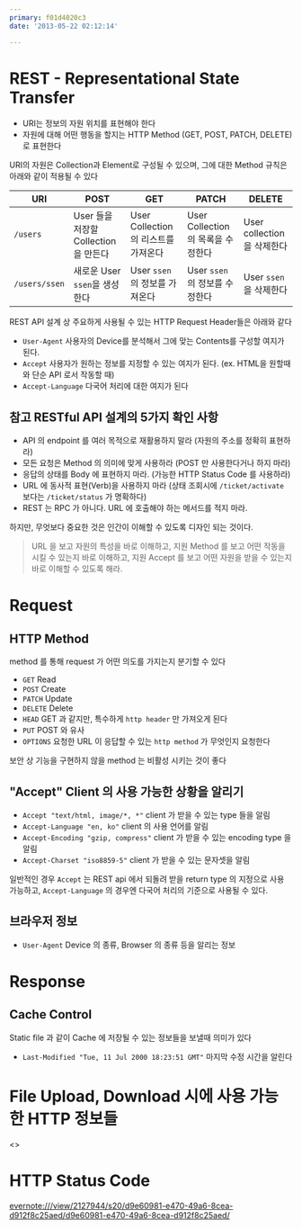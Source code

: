 ```yaml
---
primary: f01d4020c3
date: '2013-05-22 02:12:14'

---
```


REST - Representational State Transfer
==================================================

- URI는 정보의 자원 위치를 표현해야 한다
- 자원에 대해 어떤 행동을 할지는 HTTP Method (GET, POST, PATCH, DELETE)로 표현한다

URI의 자원은 Collection과 Element로 구성될 수 있으며, 그에 대한 Method 규칙은 아래와 같이 적용될 수 있다

|URI			|POST								|GET								|PATCH								|DELETE						|
|---			|-----								|-----								|-----								|-----						|
|`/users`		|User 들을 저장할 Collection을 만든다	|User Collection의 리스트를 가져온다		|User Collection의 목록을 수정한다 		|User collection을 삭제한다	|
|`/users/ssen`	|새로운 User `ssen`을 생성한다			|User `ssen`의 정보를 가져온다			|User `ssen`의 정보를 수정한다			|User `ssen`을 삭제한다		|

REST API 설계 상 주요하게 사용될 수 있는 HTTP Request Header들은 아래와 같다

- `User-Agent` 사용자의 Device를 분석해서 그에 맞는 Contents를 구성할 여지가 된다.
- `Accept` 사용자가 원하는 정보를 지정할 수 있는 여지가 된다. (ex. HTML을 원할때와 단순 API 로서 작동할 때)
- `Accept-Language` 다국어 처리에 대한 여지가 된다

## 참고 RESTful API 설계의 5가지 확인 사항

- API 의 endpoint 를 여러 목적으로 재활용하지 말라 (자원의 주소를 정확히 표현하라)
- 모든 요청은 Method 의 의미에 맞게 사용하라 (POST 만 사용한다거나 하지 마라)
- 응답의 상태를 Body 에 표현하지 마라. (가능한 HTTP Status Code 를 사용하라)
- URL 에 동사적 표현(Verb)을 사용하지 마라 (상태 조회시에 `/ticket/activate` 보다는 `/ticket/status` 가 명확하다)
- REST 는 RPC 가 아니다. URL 에 호출해야 하는 메서드를 적지 마라.

하지만, 무엇보다 중요한 것은 인간이 이해할 수 있도록 디자인 되는 것이다.

> URL 을 보고 자원의 특성을 바로 이해하고, 지원 Method 를 보고 어떤 작동을 시킬 수 있는지 바로 이해하고, 지원 Accept 를 보고 어떤 자원을 받을 수 있는지 바로 이해할 수 있도록 해라.


# Request

## HTTP Method

method 를 통해 request 가 어떤 의도를 가지는지 분기할 수 있다

- `GET` Read
- `POST` Create
- `PATCH` Update
- `DELETE` Delete
- `HEAD` GET 과 같지만, 특수하게 `http header` 만 가져오게 된다
- `PUT` POST 와 유사
- `OPTIONS` 요청한 URL 이 응답할 수 있는 `http method` 가 무엇인지 요청한다

보안 상 기능을 구현하지 않을 method 는 비활성 시키는 것이 좋다


## "Accept" Client 의 사용 가능한 상황을 알리기

- `Accept "text/html, image/*, *"` client 가 받을 수 있는 type 들을 알림 
- `Accept-Language "en, ko"` client 의 사용 언어를 알림
- `Accept-Encoding "gzip, compress"` client 가 받을 수 있는 encoding type 을 알림
- `Accept-Charset "iso8859-5"` client 가 받을 수 있는 문자셋을 알림

일반적인 경우 `Accept` 는 REST api 에서 되돌려 받을 return type 의 지정으로 사용 가능하고, `Accept-Language` 의 경우엔 다국어 처리의 기준으로 사용될 수 있다.

## 브라우저 정보

- `User-Agent` Device 의 종류, Browser 의 종류 등을 알리는 정보

# Response

## Cache Control

Static file 과 같이 Cache 에 저장될 수 있는 정보들을 보낼때 의미가 있다

- `Last-Modified "Tue, 11 Jul 2000 18:23:51 GMT"` 마지막 수정 시간을 알린다

# File Upload, Download 시에 사용 가능한 HTTP 정보들

<>

# HTTP Status Code

<evernote:///view/2127944/s20/d9e60981-e470-49a6-8cea-d912f8c25aed/d9e60981-e470-49a6-8cea-d912f8c25aed/>